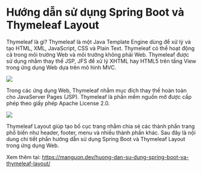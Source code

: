# Hướng dẫn sử dụng Spring Boot và Thymeleaf Layout

Thymeleaf là gì? Thymeleaf là một Java Template Engine dùng để xử lý và tạo HTML, XML, JavaScript, CSS và Plain Text. Thymeleaf có thể hoạt động cả trong môi trường Web và môi trường không phải Web. Thymeleaf được sử dụng nhằm thay thế JSP, JFS để xử lý XHTML hay HTML5 trên tầng View trong ứng dụng Web dựa trên mô hình MVC.

<img src="https://manguon.dev/wp-content/uploads/2019/06/manguondev-huong-dan-su-dung-spring-boot-va-thymeleaf-layout-h01.jpg">

Trong các ứng dụng Web, Thymeleaf nhằm mục đích thay thế hoàn toàn cho JavaServer Pages (JSP). Thymeleaf là phần mềm nguồn mở được cấp phép theo giấy phép Apache License 2.0.

<img src="https://manguon.dev/wp-content/uploads/2019/06/manguondev-huong-dan-su-dung-spring-boot-va-thymeleaf-layout-example.gif">

Thymeleaf Layout giúp tạo bố cục trang nhằm chia sẻ các thành phần trang phổ biến như header, footer, menu và nhiều thành phần khác. Sau đây là nội dung chi tiết phần hướng dẫn sử dụng Spring Boot và Thymeleaf Layout trong ứng dụng Web.

Xem thêm tại: https://manguon.dev/huong-dan-su-dung-spring-boot-va-thymeleaf-layout/
